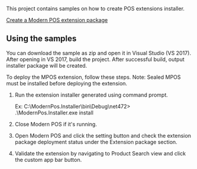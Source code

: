 This project contains samples on how to create POS extensions installer.

[Create a Modern POS extension package](https://docs.microsoft.com/en-us/dynamics365/commerce/dev-itpro/pos-extension/mpos-extension-packaging)

## Using the samples
You can download the sample as zip and open it in Visual Studio (VS 2017).
After opening in VS 2017, build the project. After successful build, output installer package will be created.

To deploy the MPOS extension, follow these steps.
Note: Sealed MPOS must be installed before deploying the extension.
1. Run the extension installer generated using command prompt.

   Ex: C:\ModernPos.Installer\bin\Debug\net472> .\ModernPos.Installer.exe install

2. Close Modern POS if it's running.
3. Open Modern POS and click the setting button and check the extension package deployment status under the Extension package section.
4. Validate the extension by navigating to Product Search view and click the custom app bar button.
